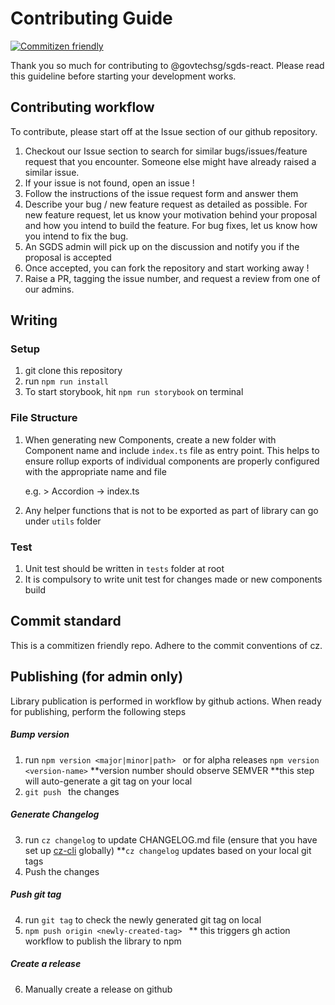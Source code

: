 # Contributing Guide
[![Commitizen friendly](https://img.shields.io/badge/commitizen-friendly-brightgreen.svg)](http://commitizen.github.io/cz-cli/)

Thank you so much for contributing to @govtechsg/sgds-react. Please read this guideline before starting your development works. 

## Contributing workflow 

To contribute, please start off at the Issue section of our github repository. 

1) Checkout our Issue section to search for similar bugs/issues/feature request that you encounter. Someone else might have already raised a similar issue.
2) If your issue is not found, open an issue !
3) Follow the instructions of the issue request form and answer them 
4) Describe your bug / new feature request as detailed as possible. For new feature request, let us know your motivation behind your proposal and how you intend to build the feature. For bug fixes, let us know how you intend to fix the bug. 
5) An SGDS admin will pick up on the discussion and notify you if the proposal is accepted 
6) Once accepted, you can fork the repository and start working away !
7) Raise a PR, tagging the issue number, and request a review from one of our admins. 

## Writing 

### Setup

1) git clone this repository 
2) run `npm run install`
2) To start storybook, hit `npm run storybook` on terminal

### File Structure

1) When generating new Components, create a new folder with Component name and include `index.ts` file as entry point.
This helps to ensure rollup exports of individual components are properly configured with the appropriate name and file

    e.g. > Accordion 
            -> index.ts

2) Any helper functions that is not to be exported as part of library can go under `utils` folder

### Test

1) Unit test should be written in `tests` folder at root 
2) It is compulsory to write unit test for changes made or new components build 

## Commit standard 
This is a commitizen friendly repo. Adhere to the commit conventions of cz. 

## Publishing (for admin only)
Library publication is performed in workflow by github actions. When ready for publishing, perform the following steps

##### Bump version 
1) run ```npm version <major|minor|path> ```
    or for alpha releases
    ``` npm version <version-name> ```
    **version number should observe SEMVER
    **this step will auto-generate a git tag on your local
2) ```git push ``` the changes

##### Generate Changelog 
3) run ```cz changelog``` to update CHANGELOG.md file (ensure that you have set up [cz-cli](https://github.com/commitizen/cz-cli) globally)
**`cz changelog` updates based on your local git tags
4) Push the changes 
    
##### Push git tag
4) run `git tag` to check the newly generated git tag on local
5) ```npm push origin <newly-created-tag> ```
** this triggers gh action workflow to publish the library to npm 
##### Create a release
6) Manually create a release on github 